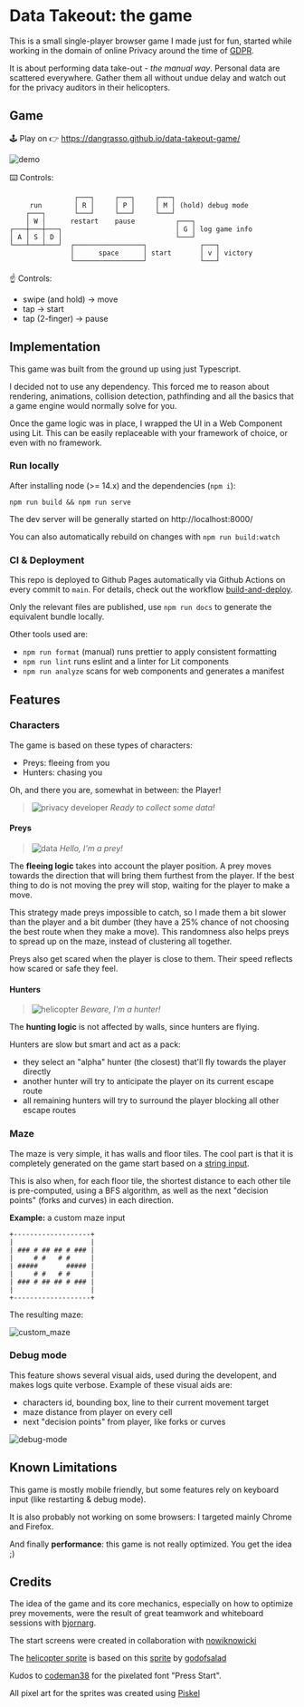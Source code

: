 # Data Takeout: the game

This is a small single-player browser game I made just for fun, started while working in the domain of online Privacy around the time of [GDPR](https://en.wikipedia.org/wiki/General_Data_Protection_Regulation).

It is about performing data take-out - _the manual way_.
Personal data are scattered everywhere. Gather them all without undue delay and watch out for the privacy auditors in their helicopters.

## Game

🕹 Play on 👉 https://dangrasso.github.io/data-takeout-game/

![demo](img/_docs/demo.gif)

⌨️ Controls:
```
                ┌───┐     ┌───┐     ┌───┐
     run        │ R │     │ P │     │ M │ (hold) debug mode
    ┌───┐       └───┘     └───┘     └───┘
    │ W │      restart    pause          ┌───┐
┌───┼───┼───┐                            │ G │ log game info
│ A │ S │ D │                            └───┘
└───┴───┴───┘  ┌─────────────────┐             ┌───┐
               │      space      │ start       │ v │ victory
               └─────────────────┘             └───┘
```

☝️ Controls:
 * swipe (and hold) -> move
 * tap -> start
 * tap (2-finger) -> pause

## Implementation

This game was built from the ground up using just Typescript.

I decided not to use any dependency. This forced me to reason about rendering, animations, collision detection, pathfinding and all the basics that a game engine would normally solve for you.

Once the game logic was in place, I wrapped the UI in a Web Component using Lit. This can be easily replaceable with your framework of choice, or even with no framework.

### Run locally

After installing node (>= 14.x) and the dependencies (`npm i`):
```
npm run build && npm run serve
```
The dev server will be generally started on http://localhost:8000/

You can also automatically rebuild on changes with `npm run build:watch`

### CI & Deployment

This repo is deployed to Github Pages automatically via Github Actions on every commit to `main`. For details, check out the workflow [build-and-deploy](.github/workflows/build-and-deploy.yml). 

Only the relevant files are published, use `npm run docs` to generate the equivalent bundle locally.

Other tools used are:
 - `npm run format` (manual) runs prettier to apply consistent formatting
 - `npm run lint` runs eslint and a linter for Lit components
 - `npm run analyze` scans for web components and generates a manifest

## Features

### Characters

The game is based on these types of characters:
 - Preys: fleeing from you
 - Hunters: chasing you

Oh, and there you are, somewhat in between: the Player!

> ![privacy developer](img/_docs/privacy_dev_walking.gif) _Ready to collect some data!_
 
#### Preys

> ![data](img/_docs/data.gif)  _Hello, I'm a prey!_

The **fleeing logic** takes into account the player position. A prey moves towards the direction that will bring them furthest from the player. If the best thing to do is not moving the prey will stop, waiting for the player to make a move.

This strategy made preys impossible to catch, so I made them a bit slower than the player and a bit dumber (they have a 25% chance of not choosing the best route when they make a move). This randomness also helps preys to spread up on the maze, instead of clustering all together.

Preys also get scared when the player is close to them. Their speed reflects how scared or safe they feel.

#### Hunters

> ![helicopter](img/_docs/helicopter.gif)  _Beware, I'm a hunter!_

The **hunting logic** is not affected by walls, since hunters are flying. 

Hunters are slow but smart and act as a pack:
- they select an "alpha" hunter (the closest) that'll fly towards the player directly
- another hunter will try to anticipate the player on its current escape route
- all remaining hunters will try to surround the player blocking all other escape routes

### Maze

The maze is very simple, it has walls and floor tiles.
The cool part is that it is completely generated on the game start based on a [string input](src/config.ts).

This is also when, for each floor tile, the shortest distance to each other tile is pre-computed, using a BFS algorithm, as well as the next "decision points" (forks and curves) in each direction.


**Example:** a custom maze input
```
+-------------------+
|                   |
| ### # ## ## # ### |
|     # #   # #     |
| #####       ##### |
|     # #   # #     |
| ### # ## ## # ### |
|                   |
+-------------------+
```
The resulting maze:

![custom_maze](img/_docs/custom-maze.png)

### Debug mode

This feature shows several visual aids, used during the developent, and makes logs quite verbose.
Example of these visual aids are:
 - characters id, bounding box, line to their current movement target
 - maze distance from player on every cell
 - next "decision points" from player, like forks or curves

![debug-mode](img/_docs/debug-mode.png)

## Known Limitations

This game is mostly mobile friendly, but some features rely on keyboard input (like restarting & debug mode).

It is also probably not working on some browsers: I targeted mainly Chrome and Firefox.

And finally **performance**: this game is not really optimized. You get the idea ;)

## Credits

The idea of the game and its core mechanics, especially on how to optimize prey movements, were the result of great teamwork and whiteboard sessions with [bjornarg](https://github.com/bjornarg).

The start screens were created in collaboration with [nowiknowicki](https://www.behance.net/nowiknowicki)

The [helicopter sprite](img/sprites/helicopter.png) is based on this [sprite](https://www.pokecommunity.com/showthread.php?t=384499) by [godofsalad](https://www.pokecommunity.com/member.php?u=642968)

Kudos to [codeman38](http://www.zone38.net) for the pixelated font "Press Start".

All pixel art for the sprites was created using [Piskel](https://www.piskelapp.com/)
